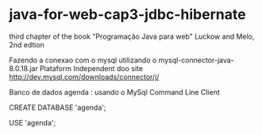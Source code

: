 # java-for-web-cap3-jdbc-hibernate
third chapter of the book "Programação Java para web" Luckow and Melo, 2nd edtion

Fazendo a conexao com o mysql utilizando o mysql-connector-java-8.0.18.jar Plataform Independent doo site http://dev.mysql.com/downloads/connector/j/

Banco de dados agenda :
usando o MySql Command Line Client 

CREATE DATABASE 'agenda';

USE 'agenda';
